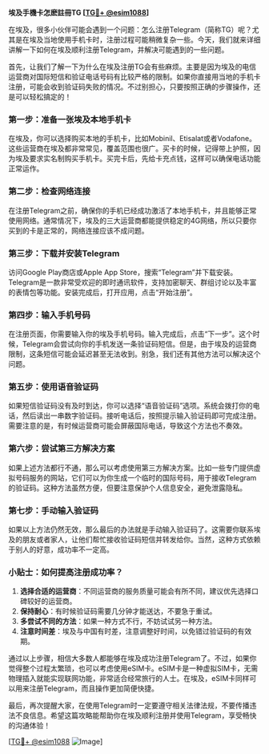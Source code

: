 **埃及手機卡怎麽註冊TG [[TG💪+ @esim1088](https://t.me/s/esim1088)]**

在埃及，很多小伙伴可能会遇到一个问题：怎么注册Telegram（简称TG）呢？尤其是在埃及当地使用手机卡时，注册过程可能稍微复杂一些。今天，我们就来详细讲解一下如何在埃及顺利注册Telegram，并解决可能遇到的一些问题。

首先，让我们了解一下为什么在埃及注册TG会有些麻烦。主要是因为埃及的电信运营商对国际短信和验证电话号码有比较严格的限制。如果你直接用当地的手机卡注册，可能会收到验证码失败的情况。不过别担心，只要按照正确的步骤操作，还是可以轻松搞定的！

### 第一步：准备一张埃及本地手机卡

在埃及，你可以选择购买本地的手机卡，比如Mobinil、Etisalat或者Vodafone。这些运营商在埃及都非常常见，覆盖范围也很广。买卡的时候，记得带上护照，因为埃及要求实名制购买手机卡。买完卡后，先给卡充点钱，这样可以确保电话功能正常运作。

### 第二步：检查网络连接

在注册Telegram之前，确保你的手机已经成功激活了本地手机卡，并且能够正常使用网络。通常情况下，埃及的三大运营商都能提供稳定的4G网络，所以只要你买到的卡是正常的，网络连接应该不成问题。

### 第三步：下载并安装Telegram

访问Google Play商店或Apple App Store，搜索“Telegram”并下载安装。Telegram是一款非常受欢迎的即时通讯软件，支持加密聊天、群组讨论以及丰富的表情包等功能。安装完成后，打开应用，点击“开始注册”。

### 第四步：输入手机号码

在注册页面，你需要输入你的埃及手机号码。输入完成后，点击“下一步”。这个时候，Telegram会尝试向你的手机发送一条验证码短信。但是，由于埃及的运营商限制，这条短信可能会延迟甚至无法收到。别急，我们还有其他方法可以解决这个问题。

### 第五步：使用语音验证码

如果短信验证码没有及时到达，你可以选择“语音验证码”选项。系统会拨打你的电话，然后读出一串数字验证码。接听电话后，按照提示输入验证码即可完成注册。需要注意的是，有时候运营商可能会屏蔽国际电话，导致这个方法也不奏效。

### 第六步：尝试第三方解决方案

如果上述方法都行不通，那么可以考虑使用第三方解决方案。比如一些专门提供虚拟号码服务的网站，它们可以为你生成一个临时的国际号码，用于接收Telegram的验证码。这种方法虽然方便，但要注意保护个人信息安全，避免泄露隐私。

### 第七步：手动输入验证码

如果以上方法仍然无效，那么最后的办法就是手动输入验证码了。这需要你联系埃及的朋友或者家人，让他们帮忙接收验证码短信并转发给你。当然，这种方式依赖于别人的好意，成功率不一定高。

### 小贴士：如何提高注册成功率？

1. **选择合适的运营商**：不同运营商的服务质量可能会有所不同，建议优先选择口碑较好的运营商。
2. **保持耐心**：有时候验证码需要几分钟才能送达，不要急于重试。
3. **多尝试不同的方法**：如果一种方式不行，不妨试试另一种方法。
4. **注意时间差**：埃及与中国有时差，注意调整好时间，以免错过验证码的有效期。

通过以上步骤，相信大多数人都能够在埃及成功注册Telegram了。不过，如果你觉得整个过程太繁琐，也可以考虑使用eSIM卡。eSIM卡是一种虚拟SIM卡，无需物理插入就能实现联网功能，非常适合经常旅行的人士。在埃及，eSIM卡同样可以用来注册Telegram，而且操作更加简便快捷。

最后，再次提醒大家，在使用Telegram时一定要遵守相关法律法规，不要传播违法不良信息。希望这篇攻略能帮助你在埃及顺利注册并使用Telegram，享受畅快的沟通体验！

[[TG💪+ @esim1088](https://t.me/s/esim1088) ![Image](https://i.postimg.cc/4NQfJmqS/Snipaste-2025-05-13-00-14-12.png)]